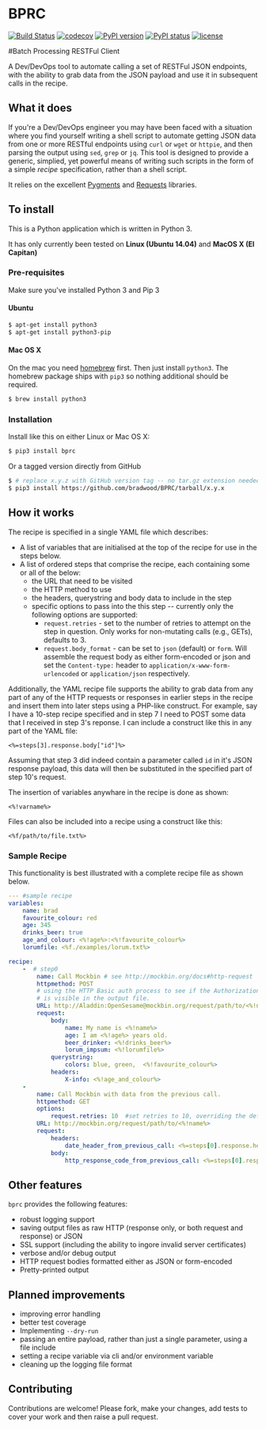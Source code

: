 # BPRC 
[![Build Status](https://travis-ci.org/bradwood/BPRC.svg?branch=master)](https://travis-ci.org/bradwood/BPRC)
[![codecov](https://codecov.io/gh/bradwood/BPRC/branch/master/graph/badge.svg)](https://codecov.io/gh/bradwood/BPRC)
[![PyPI version](https://badge.fury.io/py/bprc.svg)](https://badge.fury.io/py/bprc)
[![PyPI status](https://img.shields.io/pypi/status/bprc.svg)](https://pypi.python.org/pypi/bprc)
[![license](https://img.shields.io/github/license/bradwood/bprc.svg)](https://github.com/bradwood/BPRC/blob/master/LICENSE)

#Batch Processing RESTFul Client

A Dev/DevOps tool to automate calling a set of RESTFul JSON endpoints, with the ability to grab data from the JSON payload and use it in subsequent calls in the recipe.

## What it does
If you're a Dev/DevOps engineer you may have been faced with a situation where you find yourself writing a shell script to automate getting JSON data from one or more RESTful endpoints using `curl` or `wget` or `httpie`, and then parsing the output using `sed`, `grep` or `jq`. This tool is designed to provide a generic, simplied, yet powerful means of writing such scripts in the form of a simple _recipe_ specification, rather than a shell script. 

It relies on the excellent [Pygments](http://pygments.org/) and [Requests](http://docs.python-requests.org/en/master/) libraries.

## To install
This is a Python application which is written in Python 3. 

It has only currently been tested on **Linux (Ubuntu 14.04)** and **MacOS X (El Capitan)**

### Pre-requisites
Make sure you've installed Python 3 and Pip 3

#### Ubuntu
```bash
$ apt-get install python3
$ apt-get install python3-pip
```
#### Mac OS X
On the mac you need [homebrew](http://brew.sh/) first. Then just install `python3`. The homebrew package ships with `pip3` so nothing additional should be required.

```bash
$ brew install python3
```

### Installation
Install like this on either Linux or Mac OS X:

```bash
$ pip3 install bprc
```
Or a tagged version directly from GitHub 

```bash
$ # replace x.y.z with GitHub version tag -- no tar.gz extension needed
$ pip3 install https://github.com/bradwood/BPRC/tarball/x.y.x 
```

## How it works
The recipe is specified in a single YAML file which describes:

 - A list of variables that are initialised at the top of the recipe for use in the steps below.
 - A list of ordered steps that comprise the recipe, each containing some or all of the below:
	 - the URL that need to be visited
	 - the HTTP method to use
	 - the headers, querystring and body data to include in the step
	 - specific options to pass into the this step -- currently only the following options are supported:
		 - `request.retries` - set to the number of retries to attempt on the step in question. Only works for non-mutating calls (e.g., GETs), defaults to 3.
		 - `request.body_format` - can be set to `json` (default) or `form`. Will assemble the request body as either form-encoded or json and set the `Content-type:` header to `application/x-www-form-urlencoded` or `application/json` respectively.

Additionally, the YAML recipe file supports the ability to grab data from any part of any of the HTTP requests or responses in earlier steps in the recipe and insert them into later steps using a PHP-like construct. For example, say I have a 10-step recipe specified and in step 7 I need to POST some data that I received in step 3's reponse. I can include a construct like this in any part of the YAML file:

```
<%=steps[3].response.body["id"]%>
```

Assuming that step 3 did indeed contain a parameter called `id` in it's JSON response payload, this data will then be substituted in the specified part of step 10's request.

The insertion of  variables anywhare in the recipe is done as shown:

```
<%!varname%>
```

Files can also be included into a recipe using a construct like this:

```
<%f/path/to/file.txt%>
```

### Sample Recipe
This functionality is best illustrated with a complete recipe file as shown below.

```yaml
--- #sample recipe
variables:
	name: brad
	favourite_colour: red
	age: 345
	drinks_beer: true
	age_and_colour: <%!age%>:<%!favourite_colour%>
	lorumfile: <%f./examples/lorum.txt%>

recipe:
	-  # step0
		name: Call Mockbin # see http://mockbin.org/docs#http-request
		httpmethod: POST
		# using the HTTP Basic auth process to see if the Authorization: header
		# is visible in the output file.
		URL: http://Aladdin:OpenSesame@mockbin.org/request/path/to/<%!name%>
		request:
			body:
				name: My name is <%!name%>
				age: I am <%!age%> years old.
				beer_drinker: <%!drinks_beer%>
				lorum_impsum: <%!lorumfile%>
			querystring:
				colors: blue, green,  <%!favourite_colour%>
			headers:
				X-info: <%!age_and_colour%>
	- 
		name: Call Mockbin with data from the previous call.
		httpmethod: GET
		options:
			request.retries: 10  #set retries to 10, overriding the default of 3.
		URL: http://mockbin.org/request/path/to/<%!name%>
		request:
			headers:
				date_header_from_previous_call: <%=steps[0].response.headers["Date"]%>
			body:
				http_response_code_from_previous_call: <%=steps[0].response.code%>


```
## Other features
`bprc` provides the following features:

 - robust logging support
 - saving output files as raw HTTP (response only, or both request and response) or JSON
 - SSL support (including the ability to ingore invalid server certificates)
 - verbose and/or debug output
 - HTTP request bodies formatted either as JSON or form-encoded 
 - Pretty-printed output


## Planned improvements
- improving error handling
- better test coverage
- Implementing `--dry-run`
- passing an entire payload, rather than just a single parameter, using a file include
- setting a recipe variable via cli and/or environment variable
- cleaning up the logging file format

## Contributing
Contributions are welcome! Please fork, make your changes, add tests to cover your work and then raise a pull request.


